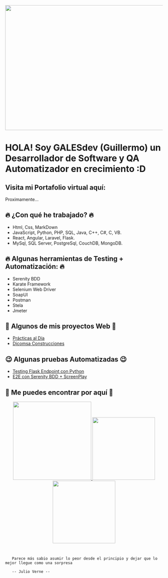<div align="center"><img src="https://media.giphy.com/media/giKklFontfveZrNXjz/giphy.gif" style="width:900px;height:400px;"></div>

# HOLA! Soy GALESdev (Guillermo) un Desarrollador de Software y QA Automatizador en crecimiento :D
## Visita mi Portafolio virtual aquí:
Proximamente...
  
 ## :fire: ¿Con qué he trabajado? :fire:
- Html, Css, MarkDown
- JavaScript, Python, PHP, SQL, Java, C++, C#, C, VB.
- React, Angular, Laravel, Flask.
- MySql, SQL Server, PostgreSql, CouchDB, MongoDB.

## :fire: Algunas herramientas de Testing + Automatización: :fire:
- Serenity BDD
- Karate Framework
- Selenium Web Driver
- SoapUI
- Postman
- Stela
- Jmeter
  

 ## :eyes: Algunos de mis proyectos Web :eyes:
- [Prácticas al Día](https://practicas-al-dia.vercel.app/) 
- [Dicomsa Construcciones](https://dicomsa.vercel.app/)

 ## :wink: Algunas pruebas Automatizadas :wink:
- [Testing Flask Endpoint con Python](https://practicas-al-dia.vercel.app/](https://github.com/Guillo7799/Testing-Flask-Endpoint-with-Python))
- [E2E con Serenity BDD + ScreenPlay](https://github.com/Guillo7799/serenity-scenary)

 ## :star2: Me puedes encontrar por aquí :star2:
  <div align="center" display="flex">
    <a href="https://www.instagram.com/guillo_rivera7/" target="_blank">
      <img src="https://cdn.pixabay.com/photo/2021/05/24/17/06/instagram-6279866_960_720.png" style="width:250px;height:250px;">
    </a>
    <a href="https://www.linkedin.com/in/guillermo-rivera-guerrero-4556b5205/" target="_blank">
      <img src="https://www.rdstation.com/blog/wp-content/uploads/sites/2/2017/11/linkedin-2048132_1920.png" style="width:200px;height:200px;">
    </a>
    <a href="https://www.freecodecamp.org/GalesDev" target="_blank">
      <img src="https://archive.org/download/github.com-freeCodeCamp-freeCodeCamp_-_2019-11-23_00-34-37/cover.jpg" style="width:200px;height:200px;">
    </a>
  </div>
  
~~~


   Parece más sabio asumir lo peor desde el principio y dejar que lo mejor llegue como una sorpresa
   
   -- Julio Verne --
   

~~~
